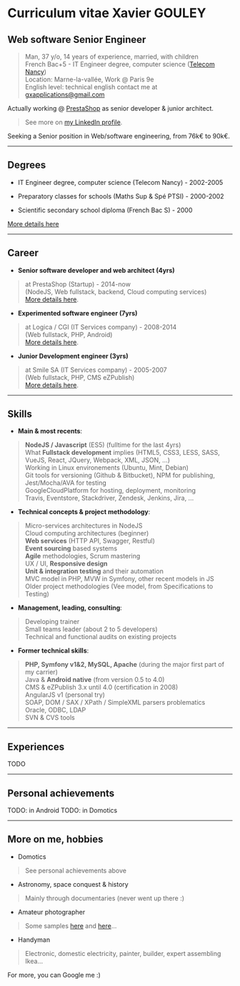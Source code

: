 # Curriculum vitae Xavier GOULEY

## Web software Senior Engineer

> Man, 37 y/o, 14 years of experience, married, with children <br>
> French Bac+5 - IT Engineer degree, computer science ([Telecom Nancy](https://telecomnancy.univ-lorraine.fr/)) <br>
> Location: Marne-la-vallée, Work @ Paris 9e <br>
> English level: technical english
> contact me at [gxapplications@gmail.com](mailto:gxapplications@gmail.com)

Actually working @ [PrestaShop](https://www.prestashop.com/en/about-us) as senior developer & junior architect.

> See more on [my LinkedIn profile](https://www.linkedin.com/in/xaviergouley/).

Seeking a Senior position in Web/software engineering, from 76k€ to 90k€.

---
## Degrees

- IT Engineer degree, computer science (Telecom Nancy) - 2002-2005 <br>

- Preparatory classes for schools (Maths Sup & Spé PTSI) - 2000-2002 <br>

- Scientific secondary school diploma (French Bac S) - 2000 <br>

[More details here](https://gxapplications.github.io/cv-degrees)

---
## Career

- **Senior software developer and web architect (4yrs)** <br>
> at PrestaShop (Startup) - 2014-now <br>
(NodeJS, Web fullstack, backend, Cloud computing services) <br>
[More details here](https://gxapplications.github.io/cv-career#prestashop).

- **Experimented software engineer (7yrs)** <br>
> at Logica / CGI (IT Services company) - 2008-2014 <br>
(Web fullstack, PHP, Android) <br>
[More details here](https://gxapplications.github.io/cv-career#cgi).

- **Junior Development engineer (3yrs)** <br>
> at Smile SA (IT Services company) - 2005-2007 <br>
(Web fullstack, PHP, CMS eZPublish) <br>
[More details here](https://gxapplications.github.io/cv-career#smile).

---
## Skills

- **Main & most recents**: <br>
> __NodeJS / Javascript__ (ES5) (fulltime for the last 4yrs) <br>
> What __Fullstack development__ implies (HTML5, CSS3, LESS, SASS, VueJS, React, JQuery, Webpack, XML, JSON, ...) <br>
> Working in Linux environements (Ubuntu, Mint, Debian) <br>
> Git tools for versioning (Github & Bitbucket), NPM for publishing, Jest/Mocha/AVA for testing <br>
> GoogleCloudPlatform for hosting, deployment, monitoring <br>
> Travis, Eventstore, Stackdriver, Zendesk, Jenkins, Jira, ... <br>

- **Technical concepts & project methodology**: <br>
> Micro-services architectures in NodeJS <br>
> Cloud computing architectures (beginner) <br>
> __Web services__ (HTTP API, Swagger, Restful) <br>
> __Event sourcing__ based systems <br>
> __Agile__ methodologies, Scrum mastering <br>
> UX / UI, __Responsive design__ <br>
> __Unit & integration testing__ and their automation <br>
> MVC model in PHP, MVW in Symfony, other recent models in JS <br>
> Older project methodologies (Vee model, from Specifications to Testing) <br>

- **Management, leading, consulting**: <br>
> Developing trainer <br>
> Small teams leader (about 2 to 5 developers) <br>
> Technical and functional audits on existing projects <br>

- **Former technical skills**: <br>
> __PHP, Symfony v1&2, MySQL, Apache__ (during the major first part of my carrier) <br>
> Java & __Android native__ (from version 0.5 to 4.0) <br>
> CMS & eZPublish 3.x until 4.0 (certification in 2008) <br>
> AngularJS v1 (personal try) <br>
> SOAP, DOM / SAX / XPath / SimpleXML parsers problematics <br>
> Oracle, ODBC, LDAP <br>
> SVN & CVS tools <br>

---
## Experiences

TODO

---
## Personal achievements

TODO: in Android
TODO: in Domotics

---
## More on me, hobbies

- Domotics
> See personal achievements above

- Astronomy, space conquest & history
> Mainly through documentaries (never went up there :)

- Amateur photographer
> Some samples [here](https://photos.app.goo.gl/Q3ch1SSz6QyUT2Xm9) and [here](https://photos.app.goo.gl/7YC6pucGGsd8ZYnZ7)...

- Handyman
> Electronic, domestic electricity, painter, builder, expert assembling Ikea...

For more, you can Google me :)
